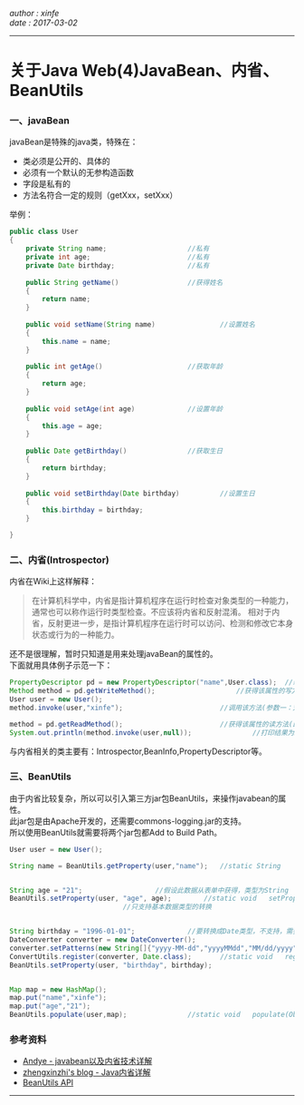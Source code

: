 *author : xinfe*   
*date : 2017-03-02*
***
# 关于Java Web(4)JavaBean、内省、BeanUtils


### 一、javaBean 

javaBean是特殊的java类，特殊在：  
- 类必须是公开的、具体的 
- 必须有一个默认的无参构造函数
- 字段是私有的
- 方法名符合一定的规则（getXxx，setXxx）
	
举例：
```java
public class User
{
    private String name;					//私有
    private int age;						//私有
	private Date birthday;					//私有	
	
    public String getName()					//获得姓名
    {
        return name;
    }
	
    public void setName(String name)				//设置姓名
    {
        this.name = name;
    }
	
    public int getAge()						//获取年龄
    {
        return age;
    }
	
	public void setAge(int age)				//设置年龄
    {
        this.age = age;
    }
	
	public Date getBirthday()				//获取生日
    {
        return birthday;
    }
	
    public void setBirthday(Date birthday)			//设置生日
    {
        this.birthday = birthday;
    }

}
```




### 二、内省(Introspector)
  
内省在Wiki上这样解释：  
> 在计算机科学中，内省是指计算机程序在运行时检查对象类型的一种能力，通常也可以称作运行时类型检查。不应该将内省和反射混淆。
> 相对于内省，反射更进一步，是指计算机程序在运行时可以访问、检测和修改它本身状态或行为的一种能力。

还不是很理解，暂时只知道是用来处理javaBean的属性的。  
下面就用具体例子示范一下：  
```java
PropertyDescriptor pd = new PropertyDescriptor("name",User.class);	//新建一个属性描述器对象(参数一：属性名，参数二：beanClass)
Method method = pd.getWriteMethod();					//获得该属性的写方法(即setXXX方法)
User user = new User();
method.invoke(user,"xinfe");						//调用该方法(参数一：对象，参数二：传入的值)

method = pd.getReadMethod();						//获得该属性的读方法(即getXXX方法)
System.out.println(method.invoke(user,null));				//打印结果为xinfe
```

与内省相关的类主要有：Introspector,BeanInfo,PropertyDescriptor等。





### 三、BeanUtils
由于内省比较复杂，所以可以引入第三方jar包BeanUtils，来操作javabean的属性。    
此jar包是由Apache开发的，还需要commons-logging.jar的支持。  
所以使用BeanUtils就需要将两个jar包都Add to Build Path。  
```java
User user = new User();

String name = BeanUtils.getProperty(user,"name");	//static String 	getProperty(Object bean, String name)


String age = "21";					//假设此数据从表单中获得，类型为String
BeanUtils.setProperty(user, "age", age);		//static void 	setProperty(Object bean, String name, Object value)
							//只支持基本数据类型的转换


String birthday = "1996-01-01";				//要转换成Date类型，不支持，需要注册转换器
DateConverter converter = new DateConverter();
converter.setPatterns(new String[]{"yyyy-MM-dd","yyyyMMdd","MM/dd/yyyy"});
ConvertUtils.register(converter, Date.class);		//static void 	register(Converter converter, Class<?> clazz)
BeanUtils.setProperty(user, "birthday", birthday);


Map map = new HashMap();
map.put("name","xinfe");
map.put("age","21");
BeanUtils.populate(user,map);				//static void 	populate(Object bean, Map<String,? extends Object> properties)
```





### 参考资料
- [Andye - javabean以及内省技术详解](http://www.cnblogs.com/yejiurui/archive/2012/10/06/2712693.html)   
- [zhengxinzhi's blog - Java内省详解](http://blog.csdn.net/u014394715/article/details/51217821)   
- [BeanUtils API](http://commons.apache.org/proper/commons-beanutils/javadocs/v1.9.3/apidocs/index.html)


***
